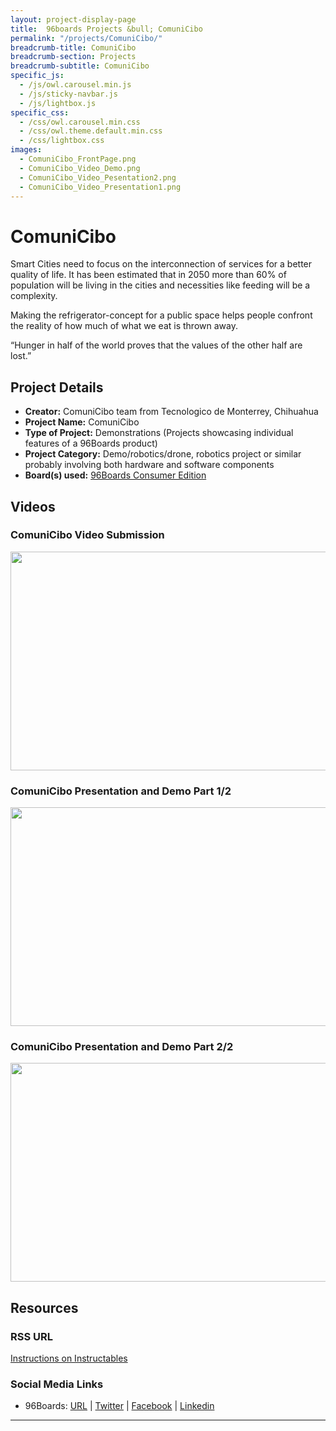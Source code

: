```yaml
---
layout: project-display-page
title:  96boards Projects &bull; ComuniCibo
permalink: "/projects/ComuniCibo/"
breadcrumb-title: ComuniCibo
breadcrumb-section: Projects
breadcrumb-subtitle: ComuniCibo
specific_js:
  - /js/owl.carousel.min.js
  - /js/sticky-navbar.js
  - /js/lightbox.js
specific_css:
  - /css/owl.carousel.min.css
  - /css/owl.theme.default.min.css
  - /css/lightbox.css
images:
  - ComuniCibo_FrontPage.png
  - ComuniCibo_Video_Demo.png
  - ComuniCibo_Video_Pesentation2.png
  - ComuniCibo_Video_Presentation1.png
---
```

# ComuniCibo

Smart Cities need to focus on the interconnection of services for a better quality of life. It has been estimated that in 2050 more than 60% of population will be living in the cities and necessities like feeding will be a complexity.

Making the refrigerator-concept for a public space helps people confront the reality of how much of what we eat is thrown away.

“Hunger in half of the world proves that the values of the other half are lost.”

## Project Details

- **Creator:** ComuniCibo team from Tecnologico de Monterrey, Chihuahua
- **Project Name:** ComuniCibo
- **Type of Project:** Demonstrations (Projects showcasing individual features of a 96Boards product)
- **Project Category:** Demo/robotics/drone, robotics project or similar probably involving both hardware and software components
- **Board(s) used:** [96Boards Consumer Edition](https://www.96boards.org/products/ce/)

## Videos

### ComuniCibo Video Submission

[<img src="https://github.com/96boards/website/blob/master/96boards.org/Projects/view/ComuniCibo/Images/ComuniCibo_Video_Demo.png?raw=true" data-canonical-src="https://github.com/96boards/website/blob/master/96boards.org/Projects/view/ComuniCibo/Images/ComuniCibo_Video_Demo.png?raw=true" width="600" height="350" />](https://youtu.be/vI0JuVktJ9o?list=PL-NF6S9MM_W2ss20r7NZiyZBiz85zHuw5)

### ComuniCibo Presentation and Demo Part 1/2

[<img src="https://github.com/96boards/website/blob/master/96boards.org/Projects/view/ComuniCibo/Images/ComuniCibo_Video_Presentation1.png?raw=true" data-canonical-src="https://github.com/96boards/website/blob/master/96boards.org/Projects/view/ComuniCibo/Images/ComuniCibo_Video_Presentation1.png?raw=true" width="600" height="350" />](https://youtu.be/n4Q2v6P-RZE?list=PL-NF6S9MM_W2ss20r7NZiyZBiz85zHuw5)

### ComuniCibo Presentation and Demo Part 2/2

[<img src="https://github.com/96boards/website/blob/master/96boards.org/Projects/view/ComuniCibo/Images/ComuniCibo_Video_Pesentation2.png?raw=true" data-canonical-src="https://github.com/96boards/website/blob/master/96boards.org/Projects/view/ComuniCibo/Images/ComuniCibo_Video_Pesentation2.png?raw=true" width="600" height="350" />](https://youtu.be/gQLgcpw-ADQ?list=PL-NF6S9MM_W2ss20r7NZiyZBiz85zHuw5)

## Resources

### RSS URL

[Instructions on Instructables](http://www.instructables.com/id/Comuni-Cibo-Smart-Dispenser-Fridge/)

### Social Media Links

- 96Boards: [URL](http://www.96boards.org/) &#124; [Twitter](https://twitter.com/96boards) &#124; [Facebook](https://www.facebook.com/96Boards) &#124; [Linkedin](https://www.linkedin.com/showcase/6637095/)


***
